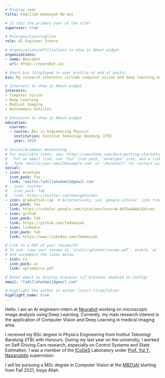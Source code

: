 ```yaml
---
# Display name
title: Fadillah Adamsyah Ma'ani

# Is this the primary user of the site?
superuser: true

# Role/position/tagline
role: AI Engineer Intern

# Organizations/Affiliations to show in About widget
organizations:
- name: Neurabot
  url: https://neurabot.io/

# Short bio (displayed in user profile at end of posts)
bio: My research interests include computer vision and deep learning matter, especially on the area of medical imaging and autonomous vehicles.

# Interests to show in About widget
interests:
- Computer Vision
- Deep Learning
- Medical Imaging
- Autonomous Vehicles

# Education to show in About widget
education:
  courses:
  - course: BSc in Engineering Physics
    institution: Institut Teknologi Bandung (ITB)
    year: 2020

# Social/Academic Networking
# For available icons, see: https://wowchemy.com/docs/getting-started/page-builder/#icons
#   For an email link, use "fas" icon pack, "envelope" icon, and a link in the
#   form "mailto:your-email@example.com" or "/#contact" for contact widget.
social:
- icon: envelope
  icon_pack: fas
  link: 'mailto:fadillahadam11@gmail.com'
# - icon: twitter
#   icon_pack: fab
#   link: https://twitter.com/GeorgeCushen
- icon: graduation-cap  # Alternatively, use `google-scholar` icon from `ai` icon pack
  icon_pack: fas
  link: https://scholar.google.com/citations?user=W-4975wAAAAJ&hl=en
- icon: github
  icon_pack: fab
  link: https://github.com/fadamsyah
- icon: linkedin
  icon_pack: fab
  link: https://www.linkedin.com/fadamsyah

# Link to a PDF of your resume/CV.
# To use: copy your resume to `static/uploads/resume.pdf`, enable `ai` icons in `params.toml`, 
# and uncomment the lines below.
- icon: cv
  icon_pack: ai
  link: uploads/cv.pdf

# Enter email to display Gravatar (if Gravatar enabled in Config)
email: "fadillahadam11@gmail.com"

# Highlight the author in author lists? (true/false)
highlight_name: true
---
```


Hello. I am an AI engineern intern at [Neurabot](https://neurabot.io/en) working on microscopic image analysis using Deep Learning. Currently, my main research interest is the application of Computer Vision and Deep Learning in medical imaging area.

I received my BSc degree in Physics Engineering from Institut Teknologi Bandung (ITB) with Honours. During my last year on the university, I worked on Self-Driving Cars research, especially on Control Systems and State Estimation. I was a member of the [ICoDeS](https://ik.fti.itb.ac.id/lab-icodes/) Laboratory under [Prof. Yul Y. Nazaruddin](https://scholar.google.com/citations?user=Rve3vEYAAAAJ&hl=en) supervision.

I will be pursuing a MSc degree in Computer Vision at the [MBZUAI](https://mbzuai.ac.ae/) starting from Fall 2021, Insya Allah.